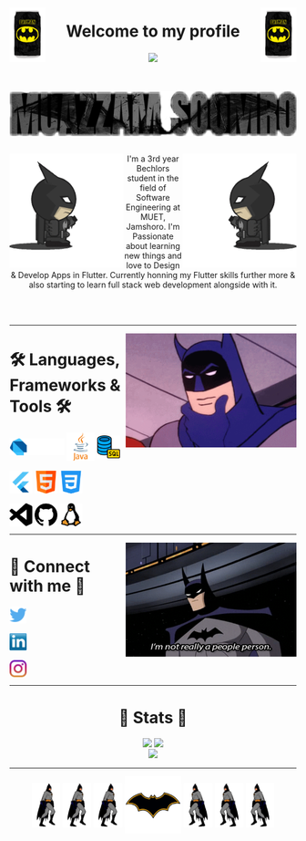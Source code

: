 <img align="left" width="63.4" height="96" src="https://github.com/Muazzy/Muazzy/blob/Muazzy-editing/images%20and%20gifs/batman_drink.gif"></a>
<img align="right" width="63.4" height="96" src="https://github.com/Muazzy/Muazzy/blob/Muazzy-editing/images%20and%20gifs/batman_drink.gif"></a>
<h1 align="center">Welcome to my profile</h1>
<div align ="center">
  <img align="center" src="https://komarev.com/ghpvc/?username=Muazzy&color=lightgrey" />
</div>
<br>
<br>
<br>

<div align="center">                                                               
<img align="center" src="https://github.com/Muazzy/Muazzy/blob/Muazzy-editing/images%20and%20gifs/name_logo_v2.png?raw=true" />
</div>

<br>

<img align="left" width="200" height="200" src="https://github.com/Muazzy/Muazzy/blob/Muazzy-editing/images%20and%20gifs/left-tourch.gif"></a>
<img align="right" width="200" height="200" src="https://github.com/Muazzy/Muazzy/blob/Muazzy-editing/images%20and%20gifs/right-tourch.gif"></a>
<p align="center"> I'm a 3rd year Bechlors student in the field of Software Engineering at MUET, Jamshoro. I'm Passionate about learning new things and love to Design & Develop Apps in Flutter. Currently honning my Flutter skills further more & also starting to learn full stack web development alongside with it. </p>

<br>
<br>
<hr>

<img align="right" src="https://github.com/Muazzy/Muazzy/blob/Muazzy-editing/images%20and%20gifs/chin_rotated.gif?raw=true" height = "200" width="300"></a> 
<h1>🛠️ Languages, Frameworks & Tools 🛠️</h1>
<p align="left">   
<img align="center" src="https://github.com/Muazzy/Muazzy/blob/Muazzy-editing/icons/dart.svg" alt="" height="30" />  
<img align="center" src="https://github.com/Muazzy/Muazzy/blob/Muazzy-editing/icons/java.png" alt="" height="50" />
<img align="center" src="https://github.com/Muazzy/Muazzy/blob/Muazzy-editing/icons/database.png" alt="" height="40" /><br><br>
<img align="center" src="https://github.com/Muazzy/Muazzy/blob/Muazzy-editing/icons/flutter.png" alt="" height="40" />
<img align="center" src="https://github.com/Muazzy/Muazzy/blob/Muazzy-editing/icons/html.png" alt="" height="40" />
<img align="center" src="https://github.com/Muazzy/Muazzy/blob/Muazzy-editing/icons/css-3.png" alt="" height="40" /><br><br>
<img align="center" src="https://github.com/Muazzy/Muazzy/blob/Muazzy-editing/icons/visualstudiocode.svg" alt="" height="40" />
<img align="center" src="https://github.com/Muazzy/Muazzy/blob/Muazzy-editing/icons/github.png" alt="" height="40" />
<img align="center" src="https://github.com/Muazzy/Muazzy/blob/Muazzy-editing/icons/linux.png" alt="" height="40" />
</p>


<hr>

<img align="right" src="https://github.com/Muazzy/Muazzy/blob/Muazzy-editing/images%20and%20gifs/contactme.gif?raw=true" height = "200" width="300"></a>
<h1 >🤝 Connect with me 🤝</h1>
<p align="left">
<a href="https://twitter.com/MuazzamSoomro" target="blank"><img align="center" src="https://github.com/Muazzy/Muazzy/blob/Muazzy-editing/icons/twitter%20(2).png?raw=true" alt="" height="30" /></a> <br><br>    
<a href="https://www.linkedin.com/in/muazzam-soomro-2484541a2/" target="blank"><img align="center" src="https://github.com/Muazzy/Muazzy/blob/Muazzy-editing/icons/transparent-Linkedin-logo-icon.png?raw=true" alt="" height="30" /></a><br>  <br>  
<a href="https://www.instagram.com/muazzam_afaque/" target="blank"><img align="center" src="https://github.com/Muazzy/Muazzy/blob/Muazzy-editing/icons/instagram.png?raw=true" alt="" height="30" /></a>
</p>
<hr>

<h1 align = "center">🦇 Stats 🦇</h1>
<div align= "center">
<img src="https://github-readme-streak-stats.herokuapp.com?user=Muazzy&theme=github-dark-blue&hide_border=true&date_format=M%20j%5B%2C%20Y%5D&border=3A2A46&background=000000&stroke=717171&ring=ECAA21&fire=ECAA21&currStreakNum=6464D2&sideNums=3A3A79&currStreakLabel=ECAA21)](https://git.io/streak-stats"></a>
<img src="https://raw.githubusercontent.com/Muazzy/Muazzy/97d26929fa01612dda6332ad19be095b0fd31276/github-contribution-grid-snake.svg"></img> <br>
<img src="https://github-readme-stats.vercel.app/api/top-langs/?username=Muazzy&exclude_repo=Todo-App"></img>
</div>
<hr>
<p align="center">   
<img align="center" src="https://github.com/Muazzy/Muazzy/raw/Muazzy-editing/images%20and%20gifs/walking-forward.gif" width="10%" alt="" />  
<img align="center" src="https://github.com/Muazzy/Muazzy/raw/Muazzy-editing/images%20and%20gifs/walking-forward.gif" width="10%" alt="" />
<img align="center" src="https://github.com/Muazzy/Muazzy/raw/Muazzy-editing/images%20and%20gifs/walking-forward.gif" width="10%" alt="" />
<img align="center" src="https://github.com/Muazzy/Muazzy/blob/Muazzy-editing/images%20and%20gifs/batman-logo.gif" width="20%" alt="" />
<img align="center" src="https://github.com/Muazzy/Muazzy/blob/Muazzy-editing/images%20and%20gifs/walking-batman.gif" width="10%" alt="" />
<img align="center" src="https://github.com/Muazzy/Muazzy/blob/Muazzy-editing/images%20and%20gifs/walking-batman.gif" width="10%" alt="" />
<img align="center" src="https://github.com/Muazzy/Muazzy/blob/Muazzy-editing/images%20and%20gifs/walking-batman.gif" width="10%" alt="" />
</p>

